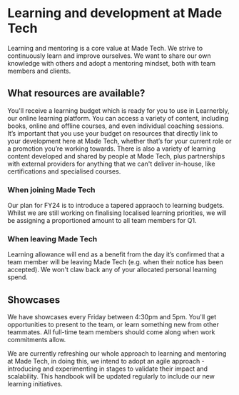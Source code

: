 # Learning and development at Made Tech

Learning and mentoring is a core value at Made Tech. We strive to continuously learn and improve ourselves. We want to share our own knowledge with others and adopt a mentoring mindset, both with team members and clients.


## What resources are available?

You'll receive a learning budget which is ready for you to use in Learnerbly, our online learning platform. You can access a variety of content, including books, online and offline courses, and even individual coaching sessions. It’s important that you use your budget on resources that directly link to your development here at Made Tech, whether that’s for your current role or a promotion you’re working towards.
There is also a variety of learning content developed and shared by people at Made Tech, plus partnerships with external providers for anything that we can't deliver in-house, like certifications and specialised courses.


### When joining Made Tech
Our plan for FY24 is to introduce a tapered appraoch to learning budgets. Whilst we are still working on finalising localised learning priorities, we will be assigning a proportioned amount to all team members for Q1. 


### When leaving Made Tech

Learning allowance will end as a benefit from the day it’s confirmed that a team member will be leaving Made Tech (e.g. when their notice has been accepted). We won't claw back any of your allocated personal learning spend. 

## Showcases

We have showcases every Friday between 4:30pm and 5pm. You'll get opportunities to present to the team, or learn something new from other teammates. All full-time team members should come along when work commitments allow.

We are currently refreshing our whole approach to learning and mentoring at Made Tech, in doing this, we intend to adopt an agile approach - introducing and experimenting in stages to validate their impact and scalability. This handbook will be updated regularly to include our new learning initiatives. 
